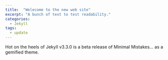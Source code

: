 ```yaml
---
title:  "Welecome to the new web site"
excerpt: "A bunch of text to test readability."
categories: 
  - Jekyll
tags:
  - update
---
```


Hot on the heels of Jekyll v3.3.0 is a beta release of Minimal Mistakes... as a gemified theme.
